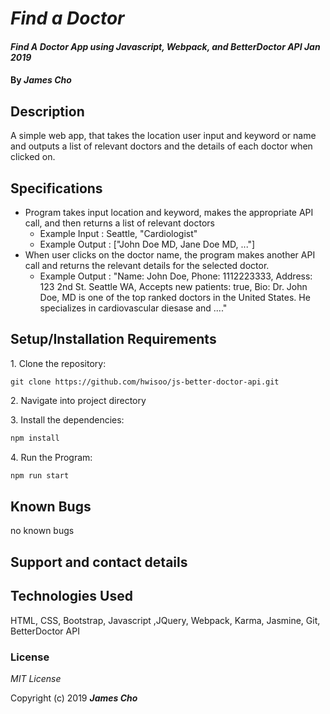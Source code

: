 # _Find a Doctor_

#### _Find A Doctor App using Javascript, Webpack, and BetterDoctor API Jan 2019_

#### By _**James Cho**_

## Description

A simple web app, that takes the location user input and keyword or name and outputs a list of relevant doctors and the details of each doctor when clicked on.

## Specifications
  * Program takes input location and keyword, makes the appropriate API call, and then returns a list of relevant doctors
    - Example Input : Seattle, "Cardiologist"
    - Example Output : ["John Doe MD, Jane Doe MD, ..."]
  * When user clicks on the doctor name, the program makes another API call and returns the relevant details for the selected doctor.
    - Example Output : "Name: John Doe, Phone: 1112223333, Address: 123 2nd St. Seattle WA, Accepts new patients: true, Bio: Dr. John Doe, MD is one of the top ranked doctors in the United States. He specializes in cardiovascular diesase and ...."


## Setup/Installation Requirements

1\. Clone the repository:

```
git clone https://github.com/hwisoo/js-better-doctor-api.git
```
2\. Navigate into project directory


3\. Install the dependencies:

```bash
npm install
```
4\. Run the Program:

```bash
npm run start
```




## Known Bugs

no known bugs

## Support and contact details



## Technologies Used

HTML, CSS, Bootstrap, Javascript ,JQuery, Webpack, Karma, Jasmine, Git, BetterDoctor API

### License

*MIT License*

Copyright (c) 2019 **_James Cho_**